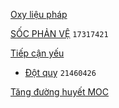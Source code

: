 [Oxy liệu pháp](../100%20Reference%20notes/Oxy%20li%E1%BB%87u%20ph%C3%A1p.md)

[SỐC PHẢN VỆ](../The%20TRIO/000%20Zettlekasten/UMP/BM%20C%E1%BA%A4P%20C%E1%BB%A8U/S%E1%BB%90C%20PH%E1%BA%A2N%20V%E1%BB%86.md) `17317421`

[Tiếp cận yếu](Ti%E1%BA%BFp%20c%E1%BA%ADn%20y%E1%BA%BFu.md)
- [Đột quỵ](../The%20TRIO/000%20Zettlekasten/UMP/BM%20Than%20kinh/%C4%90%E1%BB%98T%20QU%E1%BB%B4.md) `21460426`

[Tăng đường huyết MOC](T%C4%83ng%20%C4%91%C6%B0%E1%BB%9Dng%20huy%E1%BA%BFt%20MOC.md)
